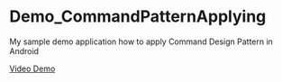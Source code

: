 # Demo_CommandPatternApplying
My sample demo application how to apply Command Design Pattern in Android

[Video Demo](https://youtu.be/Rp4w5FsoBL8?list=PLE1mmsdLVKpFR1plavAcODb3E0gGdk_pc)

